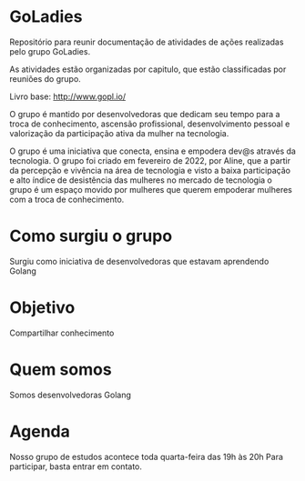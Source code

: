 # GoLadies

Repositório para reunir documentação de atividades de ações realizadas pelo grupo GoLadies.

As atividades estão organizadas por capitulo, que estão classificadas por reuniões do grupo.

Livro base: http://www.gopl.io/

O grupo é mantido por desenvolvedoras que dedicam seu tempo para a troca de conhecimento, ascensão profissional, desenvolvimento pessoal e valorização da participação ativa da mulher na tecnologia.

O grupo é uma iniciativa que conecta, ensina e empodera dev@s através da tecnologia. O grupo foi criado em fevereiro de 2022, por Aline, que a partir da percepção e vivência na área de tecnologia e visto a baixa participação e alto índice de desistência das mulheres no mercado de tecnologia o grupo é um espaço movido por mulheres que querem empoderar mulheres com a troca de conhecimento. 




# Como surgiu o grupo
Surgiu como iniciativa de desenvolvedoras que estavam aprendendo Golang

# Objetivo
Compartilhar conhecimento

# Quem somos
Somos desenvolvedoras Golang

# Agenda
Nosso grupo de estudos acontece toda quarta-feira das 19h às 20h
Para participar, basta entrar em contato.
